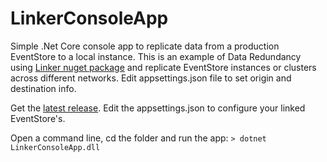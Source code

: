 # LinkerConsoleApp
Simple .Net Core console app to replicate data from a production EventStore to a local instance. This is an example of Data Redundancy using [Linker nuget package](https://github.com/riccardone/EventStore.Tools.Linker) and replicate EventStore instances or clusters across different networks. Edit appsettings.json file to set origin and destination info. 

Get the [latest release](https://github.com/riccardone/EventStore.Tools.LinkerConsoleApp/releases). Edit the appsettings.json to configure your linked EventStore's.  
  
Open a command line, cd the folder and run the app: 
```> dotnet LinkerConsoleApp.dll```
